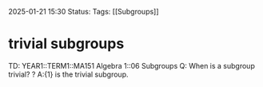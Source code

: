 2025-01-21 15:30
Status: 
Tags: [[Subgroups]]
# trivial subgroups

TD: YEAR1::TERM1::MA151 Algebra 1::06 Subgroups
Q: When is a subgroup trivial?
?
A:$\{1\}$ is the trivial subgroup.
<!--ID: 1737473552621-->
